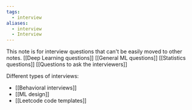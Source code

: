 ```yaml
---
tags:
  - interview
aliases:
  - interview
  - Interview
---
```

This note is for interview questions that can't be easily moved to other notes.
[[Deep Learning questions]]
[[General ML questions]]
[[Statistics questions]]
[[Questions to ask the interviewers]]

Different types of interviews:
- [[Behavioral interviews]]
- [[ML design]]
- [[Leetcode code templates]]


